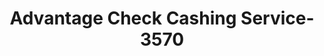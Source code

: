 ---
f_zip-code: 37874
f_state-code: TN
title: Advantage Check Cashing Service-3570
f_phone: 423-337-3638
f_city-only: Sweetwater
f_address: 540 South Main Street Sweetwater
f_location-unique-id: '3570'
slug: advantage-check-cashing-service-3570
updated-on: '2024-05-30T13:46:58.046Z'
created-on: '2024-05-30T13:36:59.803Z'
published-on: '2024-05-30T13:54:32.469Z'
f_city-state: cms/city/sweetwater-tn.md
f_company: cms/company/advantage-check-cashing-service.md
f_state: cms/state/tennessee.md
layout: '[payday-loan].html'
tags: payday-loan
---